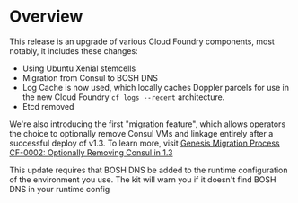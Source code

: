 # Overview

This release is an upgrade of various Cloud Foundry components, most
notably, it includes these changes:

 - Using Ubuntu Xenial stemcells
 - Migration from Consul to BOSH DNS
 - Log Cache is now used, which locally caches Doppler parcels for use
   in the new Cloud Foundry `cf logs --recent` architecture.
 - Etcd removed


We're also introducing the first "migration feature", which allows
operators the choice to optionally remove Consul VMs and linkage
entirely after a successful deploy of v1.3. To learn more, visit
[Genesis Migration Process CF-0002: Optionally Removing Consul in
1.3][1]

This update requires that BOSH DNS be added to the runtime
configuration of the environment you use. The kit will warn you if it
doesn't find BOSH DNS in your runtime config

[1]: https://genesisproject.io/docs/migrations/gmp-cf-0002